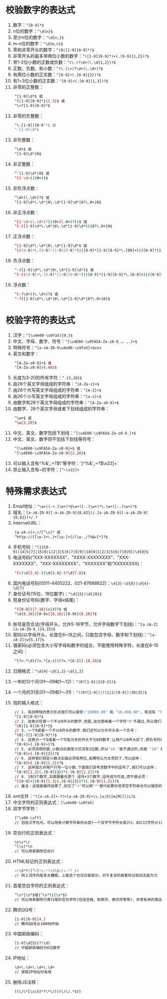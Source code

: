 # 校验数字的表达式
1. 数字：`^[0-9]*$`
2. n位的数字：`^\d{n}$`
3. 至少n位的数字：`^\d{n,}$`
4. m-n位的数字：`^\d{m,n}$`
5. 零和非零开头的数字：`^(0|[1-9][0-9]*)$`
6. 非零开头的最多带两位小数的数字：`^([1-9][0-9]*)+(.[0-9]{1,2})?$`
7. 带1-2位小数的正数或负数：`^(\-)?\d+(\.\d{1,2})?$`
8. 正数、负数、和小数：`^(\-|\+)?\d+(\.\d+)?$`
9. 有两位小数的正实数：`^[0-9]+(.[0-9]{2})?$`
10. 有1~3位小数的正实数：`^[0-9]+(.[0-9]{1,3})?$`
11. 非零的正整数：
``` bash
	^[1-9]\d*$ 或
	^([1-9][0-9]*){1,3}$ 或
	^\+?[1-9][0-9]*$
```
12. 非零的负整数：
``` bash
	^\-[1-9][]0-9"*$ 或 
	^-[1-9]\d*$
```
13. 非负整数：
``` bash
	^\d+$ 或 
	^[1-9]\d*|0$
```
14. 非正整数：
``` bash
	^-[1-9]\d*|0$ 或 
	^((-\d+)|(0+))$
```
15. 非负浮点数：
``` bash
	^\d+(\.\d+)?$ 或 
	^[1-9]\d*\.\d*|0\.\d*[1-9]\d*|0?\.0+|0$
```
16. 非正浮点数：
``` bash
	^((-\d+(\.\d+)?)|(0+(\.0+)?))$ 或 
	^(-([1-9]\d*\.\d*|0\.\d*[1-9]\d*))|0?\.0+|0$
```
17. 正浮点数：
``` bash
	^[1-9]\d*\.\d*|0\.\d*[1-9]\d*$ 或 
	^(([0-9]+\.[0-9]*[1-9][0-9]*)|([0-9]*[1-9][0-9]*\.[09]+)|([0-9]*[1-9][0-9]*))$
```
18. 负浮点数：
``` bash
	^-([1-9]\d*\.\d*|0\.\d*[1-9]\d*)$ 或 
	^(-(([0-9]+\.[0-9]*[1-9][0-9]*)|([0-9]*[1-9][0-9]*\.[0-9]+)|([0-9]*[1-9][0-9]*)))$
```
19. 浮点数：
``` bash
	^(-?\d+)(\.\d+)?$ 或 
	^-?([1-9]\d*\.\d*|0\.\d*[1-9]\d*|0?\.0+|0)$
```

# 校验字符的表达式
1. 汉字：`^[\u4e00-\u9fa5]{0,}$`
2. 中文、字母、数字、符号：`^[\u4E00-\u9FA5A-Za-z0-9_，。,.]+$`
3. 特殊符号：`^[a-zA-Z0-9\u4e00-\u9fa5]+$sss`
4. 英文和数字：
``` bash 
	^[A-Za-z0-9]+$ 或 
	^[A-Za-z0-9]{4,40}$
```
5. 长度为3-20的所有字符：`^.{3,20}$`
6. 由26个英文字母组成的字符串：`^[A-Za-z]+$`
7. 由26个大写英文字母组成的字符串：`^[A-Z]+$`
8. 由26个小写英文字母组成的字符串：`^[a-z]+$`
9. 由数字和26个英文字母组成的字符串：`^[A-Za-z0-9]+$`
10. 由数字、26个英文字母或者下划线组成的字符串：
``` bash
	^\w+$ 或 
	^\w{3,20}$
```
11. 中文、英文、数字包括下划线：`^[\u4E00-\u9FA5A-Za-z0-9_]+$`
12. 中文、英文、数字但不包括下划线等符号：
``` bash
	^[\u4E00-\u9FA5A-Za-z0-9]+$ 或 
	^[\u4E00-\u9FA5A-Za-z0-9]{2,20}$
```
13. 可以输入含有^%&',;=?$\"等字符：`[^%&',;=?$\x22]+`
14. 禁止输入含有~的字符：`[^~\x22]+`


# 特殊需求表达式
1. Email地址：`^\w+([-+.]\w+)*@\w+([-.]\w+)*\.\w+([-.]\w+)*$`
2. 域名：`[a-zA-Z0-9][-a-zA-Z0-9]{0,62}(/.[a-zA-Z0-9][-a-zA-Z0-9]{0,62})+/.?`
3. InternetURL：
``` bash
	[a-zA-z]+://[^\s]* 或 
	^http://([\w-]+\.)+[\w-]+(/[\w-./?%&=]*)?$	
```
4. 手机号码：`^(13[0-9]|14[5|7]|15[0|1|2|3|5|6|7|8|9]|18[0|1|2|3|5|6|7|8|9])\d{8}$`
5. 电话号码("XXX-XXXXXXX"、"XXXX-XXXXXXXX"、"XXX-XXXXXXX"、"XXX-XXXXXXXX"、"XXXXXXX"和"XXXXXXXX)：
``` bash
	^(\(\d{3,4}-)|\d{3.4}-)?\d{7,8}$
``` 
6. 国内电话号码(0511-4405222、021-87888822)：`\d{3}-\d{8}|\d{4}-\d{7}`
7. 身份证号(15位、18位数字)：`^\d{15}|\d{18}$`
8. 短身份证号码(数字、字母x结尾)：
``` bash
	^([0-9]){7,18}(x|X)?$ 或 
	^\d{8,18}|[0-9x]{8,18}|[0-9X]{8,18}?$
```
9. 帐号是否合法(字母开头，允许5-16字节，允许字母数字下划线)：`^[a-zA-Z][a-zA-Z0-9_]{4,15}$`
10. 密码(以字母开头，长度在6~18之间，只能包含字母、数字和下划线)：`^[a-zA-Z]\w{5,17}$`
11. 强密码(必须包含大小写字母和数字的组合，不能使用特殊字符，长度在8-10之间)：
``` bash
	^(?=.*\d)(?=.*[a-z])(?=.*[A-Z]).{8,10}$  
```
12. 日期格式：`^\d{4}-\d{1,2}-\d{1,2}`
13. 一年的12个月(01～09和1～12)：`^(0?[1-9]|1[0-2])$`
14. 一个月的31天(01～09和1～31)：`^((0?[1-9])|((1|2)[0-9])|30|31)$`

15. 钱的输入格式：
``` bash
	// 1. 有四种钱的表示形式我们可以接受:"10000.00" 和 "10,000.00", 和没有 "分" 的 "10000" 和 "10,000"：
	^[1-9][0-9]*$ 
	// 2. 这表示任意一个不以0开头的数字,但是,这也意味着一个字符"0"不通过,所以我们采用下面的形式：
	^(0|[1-9][0-9]*)$ 
	// 3. 一个0或者一个不以0开头的数字.我们还可以允许开头有一个负号：
	^(0|-?[1-9][0-9]*)$ 
	// 4. 这表示一个0或者一个可能为负的开头不为0的数字.让用户以0开头好了.把负号的也去掉,因为钱总不能是负的吧.下面我们要加的是说明可能的小数部分：
	^[0-9]+(.[0-9]+)?$ 
	// 5. 必须说明的是,小数点后面至少应该有1位数,所以"10."是不通过的,但是 "10" 和 "10.2" 是通过的：
	^[0-9]+(.[0-9]{2})?$ 
	// 6. 这样我们规定小数点后面必须有两位,如果你认为太苛刻了,可以这样：
	^[0-9]+(.[0-9]{1,2})?$ 
	// 7. 这样就允许用户只写一位小数.下面我们该考虑数字中的逗号了,我们可以这样：
	^[0-9]{1,3}(,[0-9]{3})*(.[0-9]{1,2})?$ 
	// 8. 1到3个数字,后面跟着任意个 逗号+3个数字,逗号成为可选,而不是必须：
	^([0-9]+|[0-9]{1,3}(,[0-9]{3})*)(.[0-9]{1,2})?$
	// 备注：这就是最终结果了,别忘了"+"可以用"*"替代如果你觉得空字符串也可以接受的话(奇怪,为什么?)最后,别忘了在用函数时去掉去掉那个反斜杠,一般的错误都在这里 
```
16. xml文件：`^([a-zA-Z]+-?)+[a-zA-Z0-9]+\\.[x|X][m|M][l|L]$`
17. 中文字符的正则表达式：`[\u4e00-\u9fa5]`
18. 双字节字符：
``` bash
	[^\x00-\xff]    
	// 包括汉字在内，可以用来计算字符串的长度(一个双字节字符长度计2，ASCII字符计1)
```
19. 空白行的正则表达式：
``` bash
	\n\s*\r
	^[\s]*\n 
	// 可以用来删除空白行
```
20. HTML标记的正则表达式：
``` bash
	<(\S*?)[^>]*>.*?</\1>|<.*? /> 
	// 网上流传的版本太糟糕，上面这个也仅仅能部分，对于复杂的嵌套标记依旧无能为力
```
21. 首尾空白字符的正则表达式：
``` bash
	^\s*|\s*$或(^\s*)|(\s*$)
	// 可以用来删除行首行尾的空白字符(包括空格、制表符、换页符等等)，非常有用的表达式
```
22. 腾讯QQ号：
``` bash
	[1-9][0-9]{4,}
	// 腾讯QQ号从10000开始
```
23. 中国邮政编码：
``` bash
	[1-9]\d{5}(?!\d)
	// 中国邮政编码为6位数字
```
24. IP地址：
``` bash
	\d+\.\d+\.\d+\.\d+
	// 提取IP地址时有用
```
25. 删除JS注释：
``` bash
	((\/\*[\s\S]*?\*\/)|(\/\/.*$))
```
